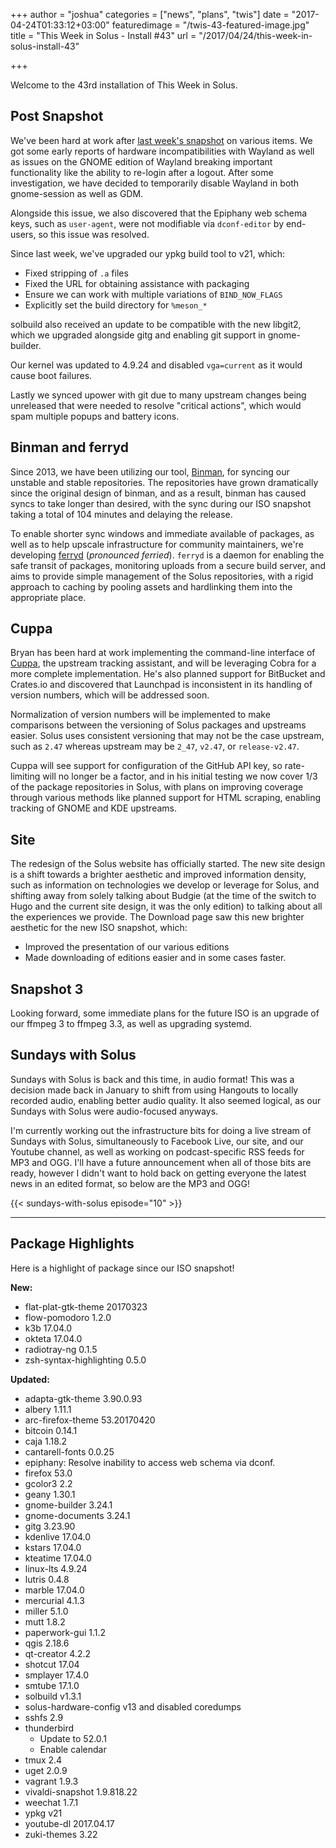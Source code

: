 +++
author = "joshua"
categories = ["news", "plans", "twis"]
date = "2017-04-24T01:33:12+03:00"
featuredimage = "/twis-43-featured-image.jpg"
title = "This Week in Solus - Install #43"
url = "/2017/04/24/this-week-in-solus-install-43"

+++

Welcome to the 43rd installation of This Week in Solus.

## Post Snapshot

We've been hard at work after [last week's snapshot](/2017/04/18/solus-releases-iso-snapshot-20170418-0/) on various items. We got some early reports of hardware incompatibilities with Wayland as well as issues on the GNOME edition of Wayland breaking important functionality like the ability to re-login after a logout. After some investigation, we have decided to temporarily disable Wayland in both gnome-session as well as GDM.

Alongside this issue, we also discovered that the Epiphany web schema keys, such as `user-agent`, were not modifiable via `dconf-editor` by end-users, so this issue was resolved.

Since last week, we've upgraded our ypkg build tool to v21, which:

- Fixed stripping of `.a` files
- Fixed the URL for obtaining assistance with packaging
- Ensure we can work with multiple variations of `BIND_NOW_FLAGS`
- Explicitly set the build directory for `%meson_*`

solbuild also received an update to be compatible with the new libgit2, which we upgraded alongside gitg and enabling git support in gnome-builder.

Our kernel was updated to 4.9.24 and disabled `vga=current` as it would cause boot failures.

Lastly we synced upower with git due to many upstream changes being unreleased that were needed to resolve "critical actions", which would spam multiple popups and battery icons.

## Binman and ferryd

Since 2013, we have been utilizing our tool, [Binman](https://github.com/solus-project/ypkg/blob/master/repo/binman.py), for syncing our unstable and stable repositories. The repositories have grown dramatically since the original design of binman, and as a result, binman has caused syncs to take longer than desired, with the sync during our ISO snapshot taking a total of 104 minutes and delaying the release.

To enable shorter sync windows and immediate available of packages, as well as to help upscale infrastructure for community maintainers, we're developing [ferryd](https://github.com/solus-project/ferryd) (*pronounced ferried*). `ferryd` is a daemon for enabling the safe transit of packages, monitoring uploads from a secure build server, and aims to provide simple management of the Solus repositories, with a rigid approach to caching by pooling assets and hardlinking them into the appropriate place.

## Cuppa

Bryan has been hard at work implementing the command-line interface of [Cuppa](https://github.com/DataDrake/cuppa), the upstream tracking assistant, and will be leveraging Cobra for a more complete implementation. He's also planned support for BitBucket and Crates.io and discovered that Launchpad is inconsistent in its handling of version numbers, which will be addressed soon.

Normalization of version numbers will be implemented to make comparisons between the versioning of Solus packages and upstreams easier. Solus uses consistent versioning that may not be the case upstream, such as `2.47` whereas upstream may be `2_47`, `v2.47`, or `release-v2.47`.

Cuppa will see support for configuration of the GitHub API key, so rate-limiting will no longer be a factor, and in his initial testing we now cover 1/3 of the package repositories in Solus, with plans on improving coverage through various methods like planned support for HTML scraping, enabling tracking of GNOME and KDE upstreams.

## Site

The redesign of the Solus website has officially started. The new site design is a shift towards a brighter aesthetic and improved information density, such as information on technologies we develop or leverage for Solus, and shifting away from solely talking about Budgie (at the time of the switch to Hugo and the current site design, it was the only edition) to talking about all the experiences we provide. The Download page saw this new brighter aesthetic for the new ISO snapshot, which:

- Improved the presentation of our various editions
- Made downloading of editions easier and in some cases faster.

## Snapshot 3

Looking forward, some immediate plans for the future ISO is an upgrade of our ffmpeg 3 to ffmpeg 3.3, as well as upgrading systemd.

## Sundays with Solus

Sundays with Solus is back and this time, in audio format! This was a decision made back in January to shift from using Hangouts to locally recorded audio, enabling better audio quality. It also seemed logical, as our Sundays with Solus were audio-focused anyways.

I'm currently working out the infrastructure bits for doing a live stream of Sundays with Solus, simultaneously to Facebook Live, our site, and our Youtube channel, as well as working on podcast-specific RSS feeds for MP3 and OGG. I'll have a future announcement when all of those bits are ready, however I didn't want to hold back on getting everyone the latest news in an edited format, so below are the MP3 and OGG!

{{< sundays-with-solus episode="10" >}}

---

## Package Highlights

Here is a highlight of package since our ISO snapshot!

**New:**

- flat-plat-gtk-theme 20170323
- flow-pomodoro 1.2.0
- k3b 17.04.0
- okteta 17.04.0
- radiotray-ng 0.1.5
- zsh-syntax-highlighting 0.5.0

**Updated:**

- adapta-gtk-theme 3.90.0.93
- albery 1.11.1
- arc-firefox-theme 53.20170420
- bitcoin 0.14.1
- caja 1.18.2
- cantarell-fonts 0.0.25
- epiphany: Resolve inability to access web schema via dconf.
- firefox 53.0
- gcolor3 2.2
- geany 1.30.1
- gnome-builder 3.24.1
- gnome-documents 3.24.1
- gitg 3.23.90
- kdenlive 17.04.0
- kstars 17.04.0
- kteatime 17.04.0
- linux-lts 4.9.24
- lutris 0.4.8
- marble 17.04.0
- mercurial 4.1.3
- miller 5.1.0
- mutt 1.8.2
- paperwork-gui 1.1.2
- qgis 2.18.6
- qt-creator 4.2.2
- shotcut 17.04
- smplayer 17.4.0
- smtube 17.1.0
- solbuild v1.3.1
- solus-hardware-config v13 and disabled coredumps
- sshfs 2.9
- thunderbird
  - Update to 52.0.1
  - Enable calendar
- tmux 2.4
- uget 2.0.9
- vagrant 1.9.3
- vivaldi-snapshot 1.9.818.22
- weechat 1.7.1
- ypkg v21
- youtube-dl 2017.04.17
- zuki-themes 3.22